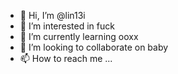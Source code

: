 - 👋 Hi, I’m @lin13i
- 👀 I’m interested in fuck
- 🌱 I’m currently learning ooxx
- 💞️ I’m looking to collaborate on baby
- 📫 How to reach me ...

<!---
lin13i/lin13i is a ✨ special ✨ repository because its `README.md` (this file) appears on your GitHub profile.
You can click the Preview link to take a look at your changes.
--->
